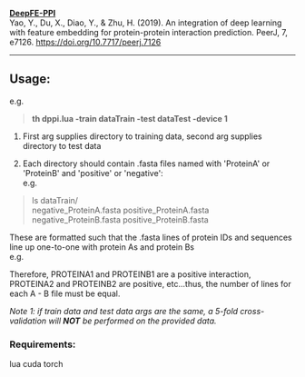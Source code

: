 **[DeepFE-PPI](https://github.com/xal2019/DeepFE-PPI)**  
Yao, Y., Du, X., Diao, Y., & Zhu, H. (2019). An integration of deep learning with feature embedding for protein-protein interaction prediction. PeerJ, 7, e7126. https://doi.org/10.7717/peerj.7126  
 
___
## Usage:  

e.g.  
> **th dppi.lua -train dataTrain -test dataTest -device 1**  

1. First arg supplies directory to training data, second arg supplies directory to test data  

2. Each directory should contain .fasta files named with 'ProteinA' or 'ProteinB' and 'positive' or 'negative':  
e.g.  
> ls dataTrain/  
> negative_ProteinA.fasta  positive_ProteinA.fasta negative_ProteinB.fasta  positive_ProteinB.fasta  

These are formatted such that the .fasta lines of protein IDs and sequences line up one-to-one with protein As and protein Bs  
e.g.  

Therefore, PROTEINA1 and PROTEINB1 are a positive interaction, PROTEINA2 and PROTEINB2 are positive, etc...thus, the number of lines for each A - B file must be equal.  

<i>Note 1: if train data and test data args are the same, a 5-fold cross-validation will **NOT** be performed on the provided data.</i> 

### Requirements:  
lua
cuda
torch
